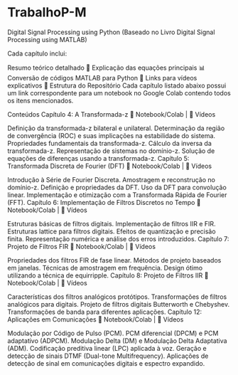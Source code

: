# TrabalhoP-M
Digital Signal Processing using Python (Baseado no Livro Digital Signal Processing using MATLAB)

Cada capítulo inclui:

Resumo teórico detalhado 📖
Explicação das equações principais 📊
Conversão de códigos MATLAB para Python 🔄
Links para vídeos explicativos 🎥
Estrutura do Repositório
Cada capítulo listado abaixo possui um link correspondente para um notebook no Google Colab contendo todos os itens mencionados.

Conteúdos
Capítulo 4: A Transformada-z
📌 Notebook/Colab | 🎥 Vídeos

Definição da transformada-z bilateral e unilateral.
Determinação da região de convergência (ROC) e suas implicações na estabilidade do sistema.
Propriedades fundamentais da transformada-z.
Cálculo da inversa da transformada-z.
Representação de sistemas no domínio-z.
Solução de equações de diferenças usando a transformada-z.
Capítulo 5: Transformada Discreta de Fourier (DFT)
📌 Notebook/Colab | 🎥 Vídeos

Introdução à Série de Fourier Discreta.
Amostragem e reconstrução no domínio-z.
Definição e propriedades da DFT.
Uso da DFT para convolução linear.
Implementação e otimização com a Transformada Rápida de Fourier (FFT).
Capítulo 6: Implementação de Filtros Discretos no Tempo
📌 Notebook/Colab | 🎥 Vídeos

Estruturas básicas de filtros digitais.
Implementação de filtros IIR e FIR.
Estruturas lattice para filtros digitais.
Efeitos de quantização e precisão finita.
Representação numérica e análise dos erros introduzidos.
Capítulo 7: Projeto de Filtros FIR
📌 Notebook/Colab | 🎥 Vídeos

Propriedades dos filtros FIR de fase linear.
Métodos de projeto baseados em janelas.
Técnicas de amostragem em frequência.
Design ótimo utilizando a técnica de equirripple.
Capítulo 8: Projeto de Filtros IIR
📌 Notebook/Colab | 🎥 Vídeos

Características dos filtros analógicos protótipos.
Transformações de filtros analógicos para digitais.
Projeto de filtros digitais Butterworth e Chebyshev.
Transformações de banda para diferentes aplicações.
Capítulo 12: Aplicações em Comunicações
📌 Notebook/Colab | 🎥 Vídeos

Modulação por Código de Pulso (PCM).
PCM diferencial (DPCM) e PCM adaptativo (ADPCM).
Modulação Delta (DM) e Modulação Delta Adaptativa (ADM).
Codificação preditiva linear (LPC) aplicada à voz.
Geração e detecção de sinais DTMF (Dual-tone Multifrequency).
Aplicações de detecção de sinal em comunicações digitais e espectro expandido.
